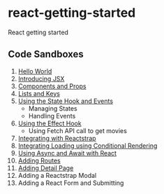 # react-getting-started
React getting started

## Code Sandboxes

1. [Hello World](https://codesandbox.io/s/react-01-hello-world-8vyn5)
2. [Introducing JSX](https://codesandbox.io/s/react-02-introduction-to-jsx-6gz1p)
3. [Components and Props](https://codesandbox.io/s/react-03-component-and-props-oy9z7)
4. [Lists and Keys](https://codesandbox.io/s/react-04-lists-and-keys-0ldj3)
5. [Using the State Hook and Events](https://codesandbox.io/s/react-05-state-hooks-and-events-znnoj)
   * Managing States
   * Handling Events
6. [Using the Effect Hook](https://codesandbox.io/s/react-06-effect-hook-3us38)
   * Using Fetch API call to get movies 
7. [Integrating with Reactstrap](https://codesandbox.io/s/react-07-integrating-with-reactstrap-mmw83)
8. [Integrating Loading using Conditional Rendering](https://codesandbox.io/s/react-08-integrating-with-loading-wrapper-4v1r9)
9. [Using Async and Await with React](https://codesandbox.io/s/react-09-fetch-async-await-ne8ty)
10. [Adding Routes](https://codesandbox.io/s/react-10-adding-routes-4xtbb)
11. [Adding Detail Page](https://codesandbox.io/s/react-10-adding-routes-4xtbb)
12. Adding a Reactstrap Modal
13. Adding a React Form and Submitting 
